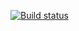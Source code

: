 [![Build status](https://ci.appveyor.com/api/projects/status/umtqf8ovqd7kqeak?svg=true)](https://ci.appveyor.com/project/ArtemS27/aqa-homework-2-4)